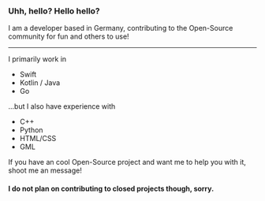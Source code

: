 ### Uhh, hello? Hello hello?

I am a developer based in Germany, contributing to the Open-Source community for fun and others to use!

---

I primarily work in
- Swift
- Kotlin / Java
- Go

...but I also have experience with

- C++
- Python
- HTML/CSS
- GML

If you have an cool Open-Source project and want me to help you with it, shoot me an message!

#### I do not plan on contributing to closed projects though, sorry.
